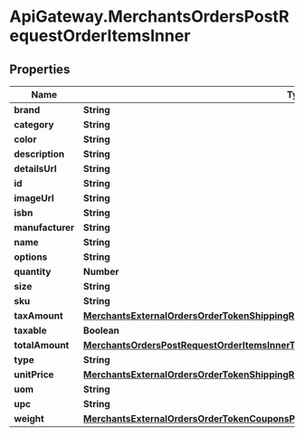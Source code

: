 # ApiGateway.MerchantsOrdersPostRequestOrderItemsInner

## Properties

Name | Type | Description | Notes
------------ | ------------- | ------------- | -------------
**brand** | **String** |  | 
**category** | **String** |  | 
**color** | **String** |  | 
**description** | **String** |  | 
**detailsUrl** | **String** |  | 
**id** | **String** |  | 
**imageUrl** | **String** |  | 
**isbn** | **String** |  | 
**manufacturer** | **String** |  | 
**name** | **String** |  | 
**options** | **String** |  | 
**quantity** | **Number** |  | 
**size** | **String** |  | 
**sku** | **String** |  | 
**taxAmount** | [**MerchantsExternalOrdersOrderTokenShippingRatePost200ResponseOrderItemsInnerTaxAmount**](MerchantsExternalOrdersOrderTokenShippingRatePost200ResponseOrderItemsInnerTaxAmount.md) |  | [optional] 
**taxable** | **Boolean** |  | 
**totalAmount** | [**MerchantsOrdersPostRequestOrderItemsInnerTotalAmount**](MerchantsOrdersPostRequestOrderItemsInnerTotalAmount.md) |  | [optional] 
**type** | **String** |  | 
**unitPrice** | [**MerchantsExternalOrdersOrderTokenShippingRatePost200ResponseOrderItemsInnerTaxAmount**](MerchantsExternalOrdersOrderTokenShippingRatePost200ResponseOrderItemsInnerTaxAmount.md) |  | [optional] 
**uom** | **String** |  | 
**upc** | **String** |  | 
**weight** | [**MerchantsExternalOrdersOrderTokenCouponsPost200ResponseOrderItemsInnerWeight**](MerchantsExternalOrdersOrderTokenCouponsPost200ResponseOrderItemsInnerWeight.md) |  | [optional] 



